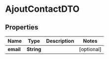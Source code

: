 

# AjoutContactDTO


## Properties

| Name | Type | Description | Notes |
|------------ | ------------- | ------------- | -------------|
|**email** | **String** |  |  [optional] |



